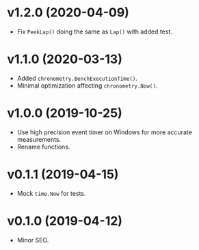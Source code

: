 # v1.2.0 (2020-04-09)
* Fix `PeekLap()` doing the same as `Lap()` with added test.

# v1.1.0 (2020-03-13)
* Added `chronometry.BenchExecutionTime()`.
* Minimal optimization affecting `chronometry.Now()`.

# v1.0.0 (2019-10-25)
* Use high precision event timer on Windows for more accurate measurements.
* Rename functions.

# v0.1.1 (2019-04-15)
* Mock `time.Now` for tests.

# v0.1.0 (2019-04-12)
* Minor SEO.
